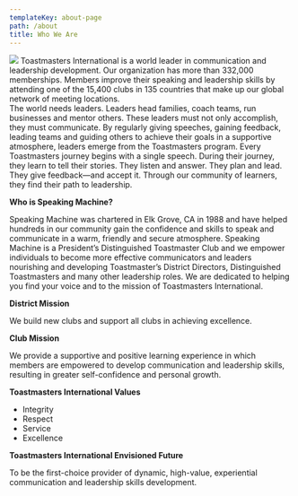 ```yaml
---
templateKey: about-page
path: /about
title: Who We Are
---
```

![](http://speakingmachine.org/wp-content/uploads/2016/07/1_ClubMeetings.png) Toastmasters International is a world leader in communication and leadership development. Our organization has more than 332,000 memberships. Members improve their speaking and leadership skills by attending one of the 15,400 clubs in 135 countries that make up our global network of meeting locations.\
The world needs leaders. Leaders head families, coach teams, run businesses and mentor others. These leaders must not only accomplish, they must communicate. By regularly giving speeches, gaining feedback, leading teams and guiding others to achieve their goals in a supportive atmosphere, leaders emerge from the Toastmasters program. Every Toastmasters journey begins with a single speech. During their journey, they learn to tell their stories. They listen and answer. They plan and lead. They give feedback—and accept it. Through our community of learners, they find their path to leadership.

**Who is Speaking Machine?**

Speaking Machine was chartered in Elk Grove, CA in 1988 and have helped hundreds in our community gain the confidence and skills to speak and communicate in a warm, friendly and secure atmosphere. Speaking Machine is a President’s Distinguished Toastmaster Club and we empower individuals to become more effective communicators and leaders nourishing and developing Toastmaster’s District Directors, Distinguished Toastmasters and many other leadership roles. We are dedicated to helping you find your voice and to the mission of Toastmasters International.

**District Mission**

We build new clubs and support all clubs in achieving excellence.

**Club Mission**

We provide a supportive and positive learning experience in which members are empowered to develop communication and leadership skills, resulting in greater self-confidence and personal growth.

**Toastmasters International Values**

* Integrity
* Respect
* Service
* Excellence

**Toastmasters International Envisioned Future**

To be the first-choice provider of dynamic, high-value, experiential communication and leadership skills development.
